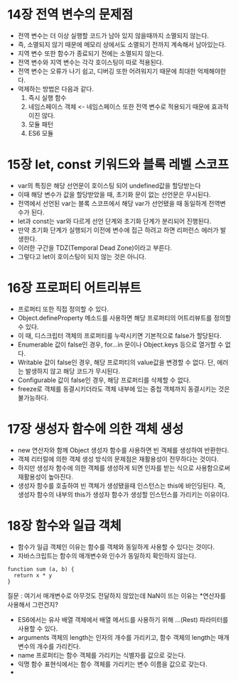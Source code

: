 # 14장 전역 변수의 문제점

- 전역 변수는 더 이상 실행할 코드가 남아 있지 않을때까지 소멸되지 않는다.
- 즉, 소멸되지 않기 때문에 메모리 상에서도 소멸되기 전까지 계속해서 남아있는다.
- 지역 변수 또한 함수가 종료되기 전에는 소멸되지 않는다.
- 전역 변수와 지역 변수는 각각 호이스팅이 따로 적용된다.
- 전역 변수는 오류가 나기 쉽고, 디버깅 또한 어려워지기 때문에 최대한 억제해야한다.
- 억제하는 방법은 다음과 같다.
  1. 즉시 실행 함수
  2. 네임스페이스 객체 <- 네임스페이스 또한 전역 변수로 적용되기 때문에 효과적이진 않다.
  3. 모듈 패턴
  4. ES6 모듈
# 15장 let, const 키워드와 블록 레벨 스코프
- var의 특징은 해당 선언문이 호이스팅 되어 undefined값을 할당받는다
- 이때 해당 변수가 값을 할당받았을 때, 초기화 문이 없는 선언문은 무시된다.
- 전역에서 선언된 var는 블록 스코프에서 해당 var가 선언됐을 때 동일하게 전역변수가 된다.
- let과 const는 var와 다르게 선언 단계와 초기화 단계가 분리되어 진행된다.
- 만약 초기화 단계가 실행되기 이전에 변수에 접근 하려고 하면 리퍼런스 에러가 발생한다.
- 이러한 구간을 TDZ(Temporal Dead Zone)이라고 부른다.
- 그렇다고 let이 호이스팅이 되지 않는 것은 아니다.
# 16장 프로퍼티 어트리뷰트
- 프로퍼티 또한 직접 정의할 수 있다.
- Object.defineProperty 메소드를 사용하면 해당 프로퍼티의 어트리뷰트를 정의할 수 있다.
- 이 때, 디스크립터 객체의 프로퍼티를 누락시키면 기본적으로 false가 할당된다.
- Enumerable 값이 false인 경우, for...in 문이나 Object.keys 등으로 열거할 수 없다.
- Writable 값이 false인 경우, 해당 프로퍼티의 value값을 변경할 수 없다. 단, 에러는 발생하지 않고 해당 코드가 무시된다.
- Configurable 값이 false인 경우, 해당 프로퍼티를 삭제할 수 없다.
- freeze로 객체를 동결시키더라도 객체 내부에 있는 중첩 객체까지 동결시키는 것은 불가능하다.
# 17장 생성자 함수에 의한 객체 생성
- new 연산자와 함께 Object 생성자 함수를 사용하면 빈 객체를 생성하여 반환한다.
- 객체 리터럴에 의한 객체 생성 방식의 문제점은 재활용성이 전무하다는 것이다.
- 하지만 생성자 함수에 의한 객체를 생성하게 되면 인자를 받는 식으로 사용함으로써 재활용성이 높아진다.
- 생성자 함수를 호출하여 빈 객체가 생성됐을때 인스턴스는 this에 바인딩된다. 즉, 생성자 함수의 내부의 this가 생성자 함수가 생성할 인스턴스를 가리키는 이유이다.
# 18장 함수와 일급 객체
- 함수가 일급 객체인 이유는 함수를 객체와 동일하게 사용할 수 있다는 것이다.
- 자바스크립트는 함수의 매개변수와 인수가 동일하지 확인하지 않는다.
```
function sum (a, b) {
  return x * y
}
```
질문 : 여기서 매개변수로 아무것도 전달하지 않았는데 NaN이 뜨는 이유는 *연산자를 사용해서 그런건지?
- ES6에서는 유사 배열 객체에서 배열 메서드를 사용하기 위해 ...(Rest) 파라미터를 사용할 수 있다.
- arguments 객체의 length는 인자의 개수를 가리키고, 함수 객체의 length는 매개변수의 개수를 가리킨다.
- name 프로퍼티는 함수 객체를 가리키는 식별자를 값으로 갖는다.
- 익명 함수 표현식에서는 함수 객체를 가리키는 변수 이름을 값으로 갖는다.
- 
